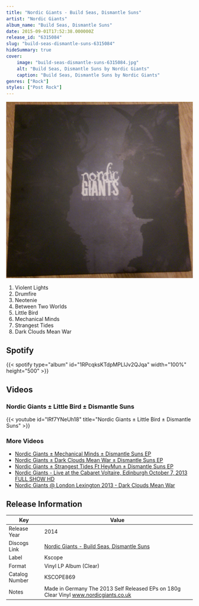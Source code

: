 ```yaml
---
title: "Nordic Giants - Build Seas, Dismantle Suns"
artist: "Nordic Giants"
album_name: "Build Seas, Dismantle Suns"
date: 2015-09-01T17:52:38.000000Z
release_id: "6315084"
slug: "build-seas-dismantle-suns-6315084"
hideSummary: true
cover:
    image: "build-seas-dismantle-suns-6315084.jpg"
    alt: "Build Seas, Dismantle Suns by Nordic Giants"
    caption: "Build Seas, Dismantle Suns by Nordic Giants"
genres: ["Rock"]
styles: ["Post Rock"]
---
```


![Build Seas, Dismantle Suns by Nordic Giants](build-seas-dismantle-suns-6315084.jpg)

<!-- section break -->

1. Violent Lights
2. Drumfire
3. Neotenie
4. Between Two Worlds
5. Little Bird
6. Mechanical Minds
7. Strangest Tides
8. Dark Clouds Mean War

<!-- section break -->


## Spotify
{{< spotify type="album" id="1RPcqksKTdpMPLlJv2QJqa" width="100%" height="500" >}}



## Videos
### Nordic Giants ± Little Bird ± Dismantle Suns
{{< youtube id="lRf7YNeUh18" title="Nordic Giants ± Little Bird ± Dismantle Suns" >}}<br>

### More Videos

- [Nordic Giants ± Mechanical Minds ± Dismantle Suns EP](https://www.youtube.com/watch?v=TxeBiUnKOEM)
- [Nordic Giants ± Dark Clouds Mean War ± Dismantle Suns EP](https://www.youtube.com/watch?v=eO5KM3BlOa4)
- [Nordic Giants ± Strangest Tides Ft HeyMun ± Dismantle Suns EP](https://www.youtube.com/watch?v=5XLoMwelcec)
- [Nordic Giants - Live at the Cabaret Voltaire, Edinburgh October 7, 2013 FULL SHOW HD](https://www.youtube.com/watch?v=VBkcCv9pzsA)
- [Nordic Giants @ London Lexington 2013 - Dark Clouds Mean War](https://www.youtube.com/watch?v=fCqAjnaluNg)


## Release Information
|  Key           | Value                                                |
| ---------------| ---------------------------------------------------- |
| Release Year   | 2014                                   |
| Discogs Link   | [Nordic Giants - Build Seas, Dismantle Suns](https://www.discogs.com/release/6315084-Nordic-Giants-Build-Seas-Dismantle-Suns) |
| Label          | Kscope |
| Format         | Vinyl LP Album (Clear) |
| Catalog Number | KSCOPE869 |
| Notes | Made in Germany    The 2013 Self Released EPs on 180g Clear Vinyl    www.nordicgiants.co.uk |
